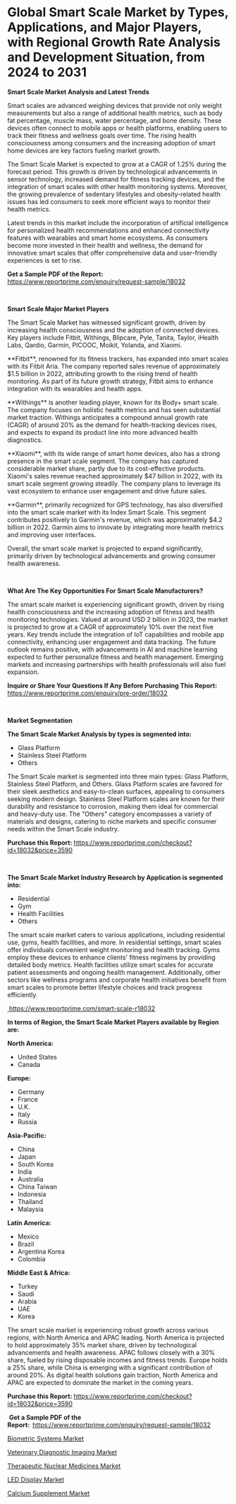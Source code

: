 <p><h1>Global Smart Scale Market by Types, Applications, and Major Players, with Regional Growth Rate Analysis and Development Situation, from 2024 to 2031</h1></p><p><strong>Smart Scale Market Analysis and Latest Trends</strong></p>
<p><p>Smart scales are advanced weighing devices that provide not only weight measurements but also a range of additional health metrics, such as body fat percentage, muscle mass, water percentage, and bone density. These devices often connect to mobile apps or health platforms, enabling users to track their fitness and wellness goals over time. The rising health consciousness among consumers and the increasing adoption of smart home devices are key factors fueling market growth.</p><p>The Smart Scale Market is expected to grow at a CAGR of 1.25% during the forecast period. This growth is driven by technological advancements in sensor technology, increased demand for fitness tracking devices, and the integration of smart scales with other health monitoring systems. Moreover, the growing prevalence of sedentary lifestyles and obesity-related health issues has led consumers to seek more efficient ways to monitor their health metrics.</p><p>Latest trends in this market include the incorporation of artificial intelligence for personalized health recommendations and enhanced connectivity features with wearables and smart home ecosystems. As consumers become more invested in their health and wellness, the demand for innovative smart scales that offer comprehensive data and user-friendly experiences is set to rise.</p></p>
<p><strong>Get a Sample PDF of the Report:&nbsp;</strong> <a href="https://www.reportprime.com/enquiry/request-sample/18032?utm_campaign=24&utm_medium=2&utm_source=Github&utm_content=ia&utm_term=20112024&utm_id=smart-scale">https://www.reportprime.com/enquiry/request-sample/18032</a></p>
<p>&nbsp;</p>
<p><strong>Smart Scale Major Market Players</strong></p>
<p><p>The Smart Scale Market has witnessed significant growth, driven by increasing health consciousness and the adoption of connected devices. Key players include Fitbit, Withings, Blipcare, Pyle, Tanita, Taylor, iHealth Labs, Qardio, Garmin, PICOOC, Moikit, Yolanda, and Xiaomi.</p><p>**Fitbit**, renowned for its fitness trackers, has expanded into smart scales with its Fitbit Aria. The company reported sales revenue of approximately $1.5 billion in 2022, attributing growth to the rising trend of health monitoring. As part of its future growth strategy, Fitbit aims to enhance integration with its wearables and health apps.</p><p>**Withings** is another leading player, known for its Body+ smart scale. The company focuses on holistic health metrics and has seen substantial market traction. Withings anticipates a compound annual growth rate (CAGR) of around 20% as the demand for health-tracking devices rises, and expects to expand its product line into more advanced health diagnostics.</p><p>**Xiaomi**, with its wide range of smart home devices, also has a strong presence in the smart scale segment. The company has captured considerable market share, partly due to its cost-effective products. Xiaomi's sales revenue reached approximately $47 billion in 2022, with its smart scale segment growing steadily. The company plans to leverage its vast ecosystem to enhance user engagement and drive future sales.</p><p>**Garmin**, primarily recognized for GPS technology, has also diversified into the smart scale market with its Index Smart Scale. This segment contributes positively to Garmin's revenue, which was approximately $4.2 billion in 2022. Garmin aims to innovate by integrating more health metrics and improving user interfaces. </p><p>Overall, the smart scale market is projected to expand significantly, primarily driven by technological advancements and growing consumer health awareness.</p></p>
<p>&nbsp;</p>
<p><strong>What Are The Key Opportunities For Smart Scale Manufacturers?</strong></p>
<p><p>The smart scale market is experiencing significant growth, driven by rising health consciousness and the increasing adoption of fitness and health monitoring technologies. Valued at around USD 2 billion in 2023, the market is projected to grow at a CAGR of approximately 10% over the next five years. Key trends include the integration of IoT capabilities and mobile app connectivity, enhancing user engagement and data tracking. The future outlook remains positive, with advancements in AI and machine learning expected to further personalize fitness and health management. Emerging markets and increasing partnerships with health professionals will also fuel expansion.</p></p>
<p><strong>Inquire or Share Your Questions If Any Before Purchasing This Report:</strong> <a href="https://www.reportprime.com/enquiry/pre-order/18032?utm_campaign=24&utm_medium=2&utm_source=Github&utm_content=ia&utm_term=20112024&utm_id=smart-scale">https://www.reportprime.com/enquiry/pre-order/18032</a></p>
<p>&nbsp;</p>
<p><strong>Market Segmentation</strong></p>
<p><strong>The Smart Scale Market Analysis by types is segmented into:</strong></p>
<p><ul><li>Glass Platform</li><li>Stainless Steel Platform</li><li>Others</li></ul></p>
<p><p>The Smart Scale market is segmented into three main types: Glass Platform, Stainless Steel Platform, and Others. Glass Platform scales are favored for their sleek aesthetics and easy-to-clean surfaces, appealing to consumers seeking modern design. Stainless Steel Platform scales are known for their durability and resistance to corrosion, making them ideal for commercial and heavy-duty use. The "Others" category encompasses a variety of materials and designs, catering to niche markets and specific consumer needs within the Smart Scale industry.</p></p>
<p><strong>Purchase this Report:&nbsp;</strong><a href="https://www.reportprime.com/checkout?id=18032&price=3590&utm_campaign=24&utm_medium=2&utm_source=Github&utm_content=ia&utm_term=20112024&utm_id=smart-scale">https://www.reportprime.com/checkout?id=18032&price=3590</a></p>
<p>&nbsp;</p>
<p><strong>The Smart Scale Market Industry Research by Application is segmented into:</strong></p>
<p><ul><li>Residential</li><li>Gym</li><li>Health Facilities</li><li>Others</li></ul></p>
<p><p>The smart scale market caters to various applications, including residential use, gyms, health facilities, and more. In residential settings, smart scales offer individuals convenient weight monitoring and health tracking. Gyms employ these devices to enhance clients' fitness regimens by providing detailed body metrics. Health facilities utilize smart scales for accurate patient assessments and ongoing health management. Additionally, other sectors like wellness programs and corporate health initiatives benefit from smart scales to promote better lifestyle choices and track progress efficiently.</p></p>
<p><a href="https://www.reportprime.com/smart-scale-r18032?utm_campaign=24&utm_medium=2&utm_source=Github&utm_content=ia&utm_term=20112024&utm_id=smart-scale">&nbsp;https://www.reportprime.com/smart-scale-r18032</a></p>
<p><strong>In terms of Region, the Smart Scale Market Players available by Region are:</strong></p>
<p>
    <p> <strong> North America: </strong>
        <ul>
            <li>United States</li>
            <li>Canada</li>
        </ul>
        </p> 
    <p> <strong> Europe: </strong>
        <ul>
            <li>Germany</li>
            <li>France</li>
            <li>U.K.</li>
            <li>Italy</li>
            <li>Russia</li>
        </ul>
        </p> 
    <p> <strong> Asia-Pacific: </strong>
        <ul>
            <li>China</li>
            <li>Japan</li>
            <li>South Korea</li>
            <li>India</li>
            <li>Australia</li>
            <li>China Taiwan</li>
            <li>Indonesia</li>
            <li>Thailand</li>
            <li>Malaysia</li>
        </ul>
        </p> 
    <p> <strong> Latin America: </strong>
        <ul>
            <li>Mexico</li>
            <li>Brazil</li>
            <li>Argentina Korea</li>
            <li>Colombia</li>
        </ul>
        </p> 
    <p> <strong> Middle East & Africa: </strong>
        <ul>
            <li>Turkey</li>
            <li>Saudi</li>
            <li>Arabia</li>
            <li>UAE</li>
            <li>Korea</li>
        </ul>
    </p>
    </p>
<p><p>The smart scale market is experiencing robust growth across various regions, with North America and APAC leading. North America is projected to hold approximately 35% market share, driven by technological advancements and health awareness. APAC follows closely with a 30% share, fueled by rising disposable incomes and fitness trends. Europe holds a 25% share, while China is emerging with a significant contribution of around 20%. As digital health solutions gain traction, North America and APAC are expected to dominate the market in the coming years.</p></p>
<p><strong>Purchase this Report: </strong><a href="https://www.reportprime.com/checkout?id=18032&price=3590&utm_campaign=24&utm_medium=2&utm_source=Github&utm_content=ia&utm_term=20112024&utm_id=smart-scale">https://www.reportprime.com/checkout?id=18032&price=3590</a></p>
<p>&nbsp;<strong>Get a Sample PDF of the Report:&nbsp;&nbsp;</strong><a href="https://www.reportprime.com/enquiry/request-sample/18032?utm_campaign=24&utm_medium=2&utm_source=Github&utm_content=ia&utm_term=20112024&utm_id=smart-scale">https://www.reportprime.com/enquiry/request-sample/18032</a></p>
<p><strong></strong></p>
<p><p><a href="https://github.com/santosh758595/Market-Research-Report-List-6/blob/main/biometric-systems-market.md?utm_campaign=24&utm_medium=2&utm_source=Github&utm_content=ia&utm_term=20112024&utm_id=smart-scale">Biometric Systems Market</a></p><p><a href="https://www.linkedin.com/pulse/veterinary-diagnostic-imaging-market-size-share-trends-gnhyc?utm_campaign=24&utm_medium=2&utm_source=Github&utm_content=ia&utm_term=20112024&utm_id=smart-scale">Veterinary Diagnostic Imaging Market</a></p><p><a href="https://issuu.com/reportprime-2/docs/therapeutic-nuclear-medicines-marke_a77fec20d2b781?utm_campaign=24&utm_medium=2&utm_source=Github&utm_content=ia&utm_term=20112024&utm_id=smart-scale">Therapeutic Nuclear Medicines Market</a></p><p><a href="https://github.com/elizabethdagraca/Market-Research-Report-List-5/blob/main/led-display-market.md?utm_campaign=24&utm_medium=2&utm_source=Github&utm_content=ia&utm_term=20112024&utm_id=smart-scale">LED Display Market</a></p><p><a href="https://issuu.com/reportprime-2/docs/calcium-supplement-market-size-2030_31a622b0792e16?utm_campaign=24&utm_medium=2&utm_source=Github&utm_content=ia&utm_term=20112024&utm_id=smart-scale">Calcium Supplement Market</a></p></p>
